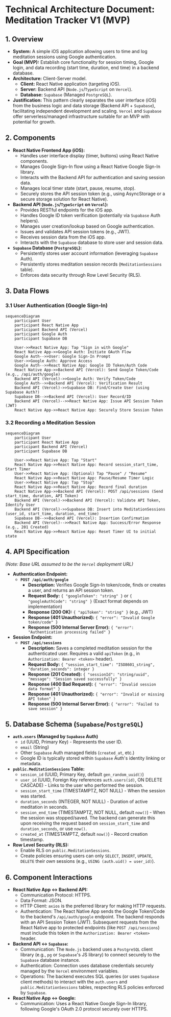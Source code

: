# Technical Architecture Document: Meditation Tracker V1 (MVP)

## 1. Overview

*   **System:** A simple iOS application allowing users to time and log meditation sessions using Google authentication.
*   **Goal (MVP):** Establish core functionality for session timing, Google login, and data recording (start time, duration, end time) in a backend database.
*   **Architecture:** Client-Server model.
    *   **Client:** React Native application (targeting iOS).
    *   **Server:** Backend API (`Node.js`/`TypeScript` on `Vercel`).
    *   **Database:** `Supabase` (Managed `PostgreSQL`).
*   **Justification:** This pattern clearly separates the user interface (iOS) from the business logic and data storage (Backend API + `Supabase`), facilitating independent development and scaling. `Vercel` and `Supabase` offer serverless/managed infrastructure suitable for an MVP with potential for growth.

## 2. Components

*   **React Native Frontend App (iOS):**
    *   Handles user interface display (timer, buttons) using React Native components.
    *   Manages Google Sign-In flow using a React Native Google Sign-In library.
    *   Interacts with the Backend API for authentication and saving session data.
    *   Manages local timer state (start, pause, resume, stop).
    *   Securely stores the API session token (e.g., using AsyncStorage or a secure storage solution for React Native).
*   **Backend API (`Node.js`/`TypeScript` on `Vercel`):**
    *   Provides RESTful endpoints for the iOS app.
    *   Handles Google ID token verification (potentially via `Supabase` Auth helpers).
    *   Manages user creation/lookup based on Google authentication.
    *   Issues and validates API session tokens (e.g., JWT).
    *   Receives session data from the iOS app.
    *   Interacts with the `Supabase` database to store user and session data.
*   **`Supabase` Database (`PostgreSQL`):**
    *   Persistently stores user account information (leveraging `Supabase` Auth).
    *   Persistently stores meditation session records (`MeditationSessions` table).
    *   Enforces data security through Row Level Security (RLS).

## 3. Data Flows

### 3.1 User Authentication (Google Sign-In)

```mermaid
sequenceDiagram
    participant User
    participant React Native App
    participant Backend API (Vercel)
    participant Google Auth
    participant Supabase DB

    User->>React Native App: Tap "Sign in with Google"
    React Native App->>Google Auth: Initiate OAuth Flow
    Google Auth-->>User: Google Sign-In Prompt
    User->>Google Auth: Approve Access
    Google Auth-->>React Native App: Google ID Token/Auth Code
    React Native App->>Backend API (Vercel): Send Google Token/Code (e.g., /api/auth/google)
    Backend API (Vercel)->>Google Auth: Verify Token/Code
    Google Auth-->>Backend API (Vercel): Verification Result
    Backend API (Vercel)->>Supabase DB: Find/Create User (using Supabase Auth?)
    Supabase DB-->>Backend API (Vercel): User Record/ID
    Backend API (Vercel)-->>React Native App: Issue API Session Token (JWT)
    React Native App->>React Native App: Securely Store Session Token
```

### 3.2 Recording a Meditation Session

```mermaid
sequenceDiagram
    participant User
    participant React Native App
    participant Backend API (Vercel)
    participant Supabase DB

    User->>React Native App: Tap "Start"
    React Native App->>React Native App: Record session_start_time, Start Timer
    User->>React Native App: (Optional) Tap "Pause" / "Resume"
    React Native App->>React Native App: Pause/Resume Timer Logic
    User->>React Native App: Tap "Stop"
    React Native App->>React Native App: Record final duration
    React Native App->>Backend API (Vercel): POST /api/sessions (Send start_time, duration, API Token)
    Backend API (Vercel)->>Backend API (Vercel): Validate API Token, Identify User
    Backend API (Vercel)->>Supabase DB: Insert into MeditationSessions (user_id, start_time, duration, end_time)
    Supabase DB-->>Backend API (Vercel): Insertion Confirmation
    Backend API (Vercel)-->>React Native App: Success/Error Response (e.g., 201 Created)
    React Native App->>React Native App: Reset Timer UI to initial state
```

## 4. API Specification

*(Note: Base URL assumed to be the `Vercel` deployment URL)*

*   **Authentication Endpoint:**
    *   **`POST /api/auth/google`**
        *   **Description:** Verifies Google Sign-In token/code, finds or creates a user, and returns an API session token.
        *   **Request Body:** `{ "googleToken": "string" }` or `{ "googleAuthCode": "string" }` (Exact format depends on implementation)
        *   **Response (200 OK):** `{ "apiToken": "string" }` (e.g., JWT)
        *   **Response (401 Unauthorized):** `{ "error": "Invalid Google token/code" }`
        *   **Response (500 Internal Server Error):** `{ "error": "Authentication processing failed" }`
*   **Session Endpoint:**
    *   **`POST /api/sessions`**
        *   **Description:** Saves a completed meditation session for the authenticated user. Requires a valid `apiToken` (e.g., in `Authorization: Bearer <token>` header).
        *   **Request Body:** `{ "session_start_time": "ISO8601_string", "duration_seconds": integer }`
        *   **Response (201 Created):** `{ "sessionId": "string/uuid", "message": "Session saved successfully" }`
        *   **Response (400 Bad Request):** `{ "error": "Invalid session data format" }`
        *   **Response (401 Unauthorized):** `{ "error": "Invalid or missing API token" }`
        *   **Response (500 Internal Server Error):** `{ "error": "Failed to save session" }`

## 5. Database Schema (`Supabase`/`PostgreSQL`)

*   **`auth.users` (Managed by `Supabase` Auth)**
    *   `id` (UUID, Primary Key) - Represents the user ID.
    *   `email` (String)
    *   Other `Supabase` Auth managed fields (`created_at`, etc.)
    *   Google ID is typically stored within `Supabase` Auth's identity linking or metadata.
*   **`public.MeditationSessions` Table:**
    *   `session_id` (UUID, Primary Key, default `gen_random_uuid()`)
    *   `user_id` (UUID, Foreign Key references `auth.users(id)`, ON DELETE CASCADE) - Links to the user who performed the session.
    *   `session_start_time` (TIMESTAMPTZ, NOT NULL) - When the session was started.
    *   `duration_seconds` (INTEGER, NOT NULL) - Duration of active meditation in seconds.
    *   `session_end_time` (TIMESTAMPTZ, NOT NULL, default `now()`) - When the session was stopped/saved. The backend can generate this upon receiving the request based on `session_start_time` and `duration_seconds`, or use `now()`.
    *   `created_at` (TIMESTAMPTZ, default `now()`) - Record creation timestamp.
*   **Row Level Security (RLS):**
    *   Enable RLS on `public.MeditationSessions`.
    *   Create policies ensuring users can only `SELECT`, `INSERT`, `UPDATE`, `DELETE` their *own* sessions (e.g., `USING (auth.uid() = user_id)`).

## 6. Component Interactions

*   **React Native App <-> Backend API:**
    *   Communication Protocol: HTTPS.
    *   Data Format: JSON.
    *   HTTP Client: `axios` is the preferred library for making HTTP requests.
    *   Authentication: The React Native App sends the Google Token/Code to the backend's `/api/auth/google` endpoint. The backend responds with an API Session Token (JWT). Subsequent requests from the React Native app to protected endpoints (like `POST /api/sessions`) must include this token in the `Authorization: Bearer <token>` header.
*   **Backend API <-> `Supabase`:**
    *   Communication: The `Node.js` backend uses a `PostgreSQL` client library (e.g., `pg` or `Supabase`'s JS library) to connect securely to the `Supabase` database instance.
    *   Authentication: Connection uses database credentials securely managed by the `Vercel` environment variables.
    *   Operations: The backend executes SQL queries (or uses `Supabase` client methods) to interact with the `auth.users` and `public.MeditationSessions` tables, respecting RLS policies enforced by `Supabase`.
*   **React Native App <-> Google:**
    *   Communication: Uses a React Native Google Sign-In library, following Google's OAuth 2.0 protocol securely over HTTPS.
``` 